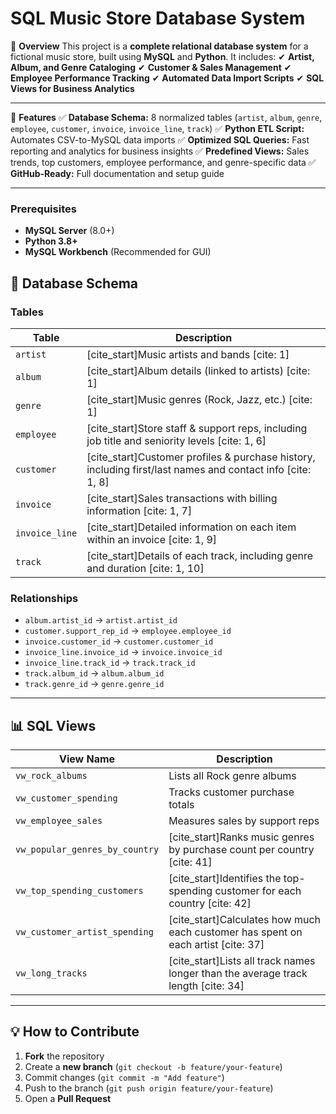 # SQL Music Store Database System

📌 **Overview**
This project is a **complete relational database system** for a fictional music store, built using **MySQL** and **Python**. It includes:
✔ **Artist, Album, and Genre Cataloging**
✔ **Customer & Sales Management**
✔ **Employee Performance Tracking**
✔ **Automated Data Import Scripts**
✔ **SQL Views for Business Analytics**

---

🚀 **Features**
✅ **Database Schema:** 8 normalized tables (`artist`, `album`, `genre`, `employee`, `customer`, `invoice`, `invoice_line`, `track`)
✅ **Python ETL Script:** Automates CSV-to-MySQL data imports
✅ **Optimized SQL Queries:** Fast reporting and analytics for business insights
✅ **Predefined Views:** Sales trends, top customers, employee performance, and genre-specific data
✅ **GitHub-Ready:** Full documentation and setup guide

---

### Prerequisites
- **MySQL Server** (8.0+)
- **Python 3.8+**
- **MySQL Workbench** (Recommended for GUI)

## 📂 Database Schema

### Tables
| Table        | Description                                  |
|--------------|----------------------------------------------|
| `artist`     | [cite_start]Music artists and bands [cite: 1]            |
| `album`      | [cite_start]Album details (linked to artists) [cite: 1]  |
| `genre`      | [cite_start]Music genres (Rock, Jazz, etc.) [cite: 1]    |
| `employee`   | [cite_start]Store staff & support reps, including job title and seniority levels [cite: 1, 6] |
| `customer`   | [cite_start]Customer profiles & purchase history, including first/last names and contact info [cite: 1, 8] |
| `invoice`    | [cite_start]Sales transactions with billing information [cite: 1, 7] |
| `invoice_line`| [cite_start]Detailed information on each item within an invoice [cite: 1, 9] |
| `track`      | [cite_start]Details of each track, including genre and duration [cite: 1, 10] |

### Relationships
- `album.artist_id` → `artist.artist_id`
- `customer.support_rep_id` → `employee.employee_id`
- `invoice.customer_id` → `customer.customer_id`
- `invoice_line.invoice_id` → `invoice.invoice_id`
- `invoice_line.track_id` → `track.track_id`
- `track.album_id` → `album.album_id`
- `track.genre_id` → `genre.genre_id`

---

## 📊 SQL Views
| View Name               | Description                                  |
|-------------------------|----------------------------------------------|
| `vw_rock_albums`        | Lists all Rock genre albums                  |
| `vw_customer_spending`  | Tracks customer purchase totals              |
| `vw_employee_sales`     | Measures sales by support reps               |
| `vw_popular_genres_by_country` | [cite_start]Ranks music genres by purchase count per country [cite: 41] |
| `vw_top_spending_customers` | [cite_start]Identifies the top-spending customer for each country [cite: 42] |
| `vw_customer_artist_spending` | [cite_start]Calculates how much each customer has spent on each artist [cite: 37] |
| `vw_long_tracks`        | [cite_start]Lists all track names longer than the average track length [cite: 34] |

---

## 💡 How to Contribute
1.  **Fork** the repository
2.  Create a **new branch** (`git checkout -b feature/your-feature`)
3.  Commit changes (`git commit -m "Add feature"`)
4.  Push to the branch (`git push origin feature/your-feature`)
5.  Open a **Pull Request**
